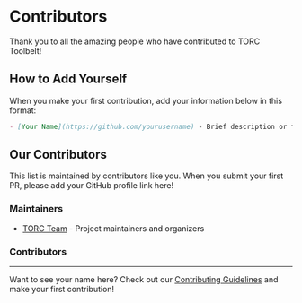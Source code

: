 # Contributors

Thank you to all the amazing people who have contributed to TORC Toolbelt!

## How to Add Yourself

When you make your first contribution, add your information below in this format:

```markdown
- [Your Name](https://github.com/yourusername) - Brief description or fun fact
```

## Our Contributors

This list is maintained by contributors like you. When you submit your first PR, please add your GitHub profile link here!

### Maintainers

- [TORC Team](https://github.com/torc) - Project maintainers and organizers

### Contributors

<!-- Add your name below this line -->

---

Want to see your name here? Check out our [Contributing Guidelines](CONTRIBUTING.md) and make your first contribution!
